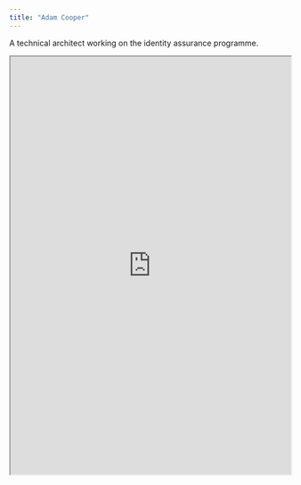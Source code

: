 ```yaml
---
title: "Adam Cooper"
---
```


A technical architect working on the identity assurance programme.

<iframe height="750" width="100%" src="https://ewelton.github.io/ktest/wiki.html#Adam%20Cooper"></iframe>
